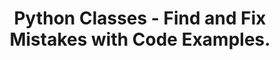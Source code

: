 ---
layout: fix-mistakes-solution
title: Python Classes - Find and Fix Mistakes with Code Examples.
description: Learn how to identify and fix common mistakes in Python classes with this step-by-step guide. Perfect for beginners to understand constructors, instance variables, and methods in object-oriented programming.

difficulty:
  beginner: true
  intermediate: false
  advanced: false

topic: Classes

buggy_code: |
  class Person:
      def __init__(name, age):
          name = name
          age = age

      def greet():
          print("Hello, my name is " + self.name)

  person1 = Person("Alice", 30)
  person1.greet()

mistakes: 
  - "Missing `self` in the constructor parameter list. The first parameter of any instance method must be `self`."

corrected_code: |
  class Person:
      def __init__(self, name, age):
          self.name = name
          self.age = age

      def greet(self):
          print("Hello, my name is " + self.name)

  person1 = Person("Alice", 30)
  person1.greet()

related_challenges:
  - name: Find and Fix Mistakes in Python Classes
    url: ../find-fix-mistakes-classes.md
---